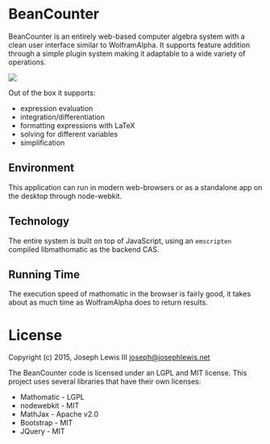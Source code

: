 BeanCounter
===========

BeanCounter is an entirely web-based computer algebra system with a clean user 
interface similar to WolframAlpha. It supports feature addition through a simple
plugin system making it adaptable to a wide variety of operations. 

![](https://raw.githubusercontent.com/josephlewis42/beancounter/master/screenshot.png)

Out of the box it supports:

* expression evaluation
* integration/differentiation
* formatting expressions with LaTeX
* solving for different variables
* simplification


Environment
-----------

This application can run in modern web-browsers or as a standalone app on the 
desktop through node-webkit.


Technology
----------

The entire system is built on top of JavaScript, using an `emscripten` compiled
libmathomatic as the backend CAS.

Running Time
------------

The execution speed of mathomatic in the browser is fairly good, it takes about
as much time as WolframAlpha does to return results.

License
=======

Copyright (c) 2015, Joseph Lewis III <joseph@josephlewis.net>

The BeanCounter code is licensed under an LGPL and MIT license. This project
uses several libraries that have their own licenses:

* Mathomatic - LGPL
* nodewebkit - MIT
* MathJax - Apache v2.0
* Bootstrap - MIT
* JQuery - MIT
